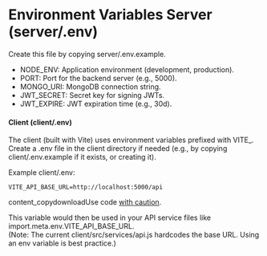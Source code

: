 # Environment Variables Server (server/.env)

Create this file by copying server/.env.example.

* NODE\_ENV: Application environment (development, production).
* PORT: Port for the backend server (e.g., 5000).
* MONGO\_URI: MongoDB connection string.
* JWT\_SECRET: Secret key for signing JWTs.
* JWT\_EXPIRE: JWT expiration time (e.g., 30d).

#### Client (client/.env)

The client (built with Vite) uses environment variables prefixed with VITE\_. Create a .env file in the client directory if needed (e.g., by copying client/.env.example if it exists, or creating it).

Example client/.env:

```
VITE_API_BASE_URL=http://localhost:5000/api
```

content\_copydownloadUse code [with caution](https://support.google.com/legal/answer/13505487).

This variable would then be used in your API service files like import.meta.env.VITE\_API\_BASE\_URL.\
(Note: The current client/src/services/api.js hardcodes the base URL. Using an env variable is best practice.)
